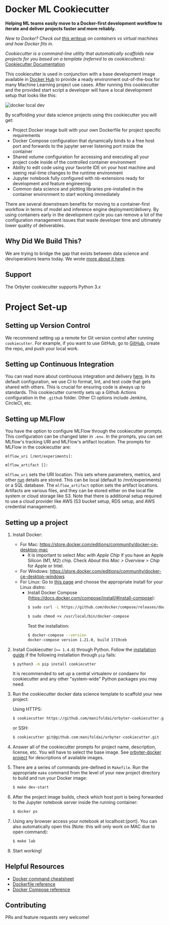 # Docker ML Cookiecutter

**Helping ML teams easily move to a Docker-first development workflow to iterate and deliver projects faster and more reliably.**

*New to Docker? Check out [this writeup](https://medium.freecodecamp.org/a-beginner-friendly-introduction-to-containers-vms-and-docker-79a9e3e119b) on containers vs virtual machines and how Docker fits in.*

*Cookiecutter is a command-line utility that automatically scaffolds new projects for you based on a template (referred to as cookiecutters)*: [Cookiecutter Documentation](https://cookiecutter.readthedocs.io/en/stable/)


This cookiecutter is used in conjunction with a base development image available in [Docker Hub](https://hub.docker.com/r/manifoldai/orbyter-ml-dev/) to provide a ready environment out-of-the-box for many Machine Learning project use cases. After running this cookiecutter and the provided start script a developer will have a local development setup that looks like this: 

![docker local dev](https://s3-us-west-1.amazonaws.com/manifold-public-no-vpn/torus_local_dev.png)

By scaffolding your data science projects using this cookiecutter you will get:

- Project Docker image built with your own Dockerfile for project specific requirements
- Docker Compose configuration that dynamically binds to a free host port and forwards to the jupyter server listening port inside the container
- Shared volume configuration for accessing and executing all your project code inside of the controlled container environment
- Ability to edit code using your favorite IDE on your host machine and seeing real-time changes to the runtime environment
- Jupyter notebook fully configured with nb-extensions ready for development and feature engineering
- Common data science and plotting libraries pre-installed in the container environment to start working immediately

There are several downstream benefits for moving to a container-first workflow in terms of model and inference engine deployment/delivery. By using containers early in the development cycle you can remove a lot of the configuration management issues that waste developer time and ultimately lower quality of deliverables.

## Why Did We Build This?


We are trying to bridge the gap that exists between data science and dev/operations teams today. We wrote [more about it here](https://www.kdnuggets.com/2018/05/torus-docker-first-data-science.html).


## Support

The Orbyter cookiecutter supports Python 3.x

# Project Set-up

## Setting up Version Control

We recommend setting up a remote for Git version control after running `cookiecutter`.  For example, if you want to use GitHub, go to [GitHub](https://github.com/), create the repo, and push your local work.


## Setting up Continuous Integration

You can read more about continuous integration and delivery [here](https://martinfowler.com/bliki/ContinuousDelivery.html). In its default configuration, we use CI to format, lint, and test code that gets shared with others. This is crucial for ensuring code is always up to standards. This cookiecutter currently sets up a Github Actions configuration in the `.github` folder.  Other CI options include Jenkins, CircleCI, etc.


## Setting up MLFlow

You have the option to configure MLFlow through the cookiecutter prompts. This configuration can be changed later in `.env`. In the prompts, you can set MLflow's tracking URI and MLFlow's artifact location. The prompts for MLFlow in the cookiecutter are:

```
mlflow_uri [/mnt/experiments]:

mlflow_artifact []:
```

`mlflow_uri` sets the URI location. This sets where parameters, metrics, and other [run](run) details are stored. This can be local (default to /mnt/experiments) or a SQL database. The `mlflow_artifact` option sets the artifact locations. Artifacts are various files, and they can be stored either on the local file system or cloud storage like S3.  Note that there is additional setup required to use a cloud provider like AWS (S3 bucket setup, RDS setup, and AWS credential management). 


## <a name="setup"></a> Setting up a project
1. Install Docker: 
    - For Mac: https://store.docker.com/editions/community/docker-ce-desktop-mac
        - It is important to select _Mac with Apple Chip_ if you have an Apple Silicon (M1, M2) chip. Check _About this Mac > Overview > Chip_ for Apple or Intel.
    - For Windows: https://store.docker.com/editions/community/docker-ce-desktop-windows
    - For Linux: Go to [this page](https://www.docker.com/community-edition) and choose the appropriate install for your Linux distro: 
        - Install Docker Compose (https://docs.docker.com/compose/install/#install-compose):
            ```bash
            $ sudo curl -L https://github.com/docker/compose/releases/download/1.21.0/docker-compose-$(uname -s)-$(uname -m) -o /usr/local/bin/docker-compose
            ```
            ```bash
            $ sudo chmod +x /usr/local/bin/docker-compose
            ```
            Test the installation:
            ```bash
            $ docker-compose --version
            docker-compose version 1.21.0, build 1719ceb
            ```
2. Install Cookiecutter (`>= 1.4.0`) through Python. Follow the [installation guide](https://cookiecutter.readthedocs.io/en/stable/installation.html) if the following installation through `pip` fails:
    ``` bash
    $ python3 -m pip install cookiecutter
    ```
    It is recommended to set up a central virtualenv or condaenv for cookiecutter and any other "system-wide" Python packages you may need.

3. Run the cookiecutter docker data science template to scaffold your new project:
   
   Using HTTPS:
   
    ``` bash
    $ cookiecutter https://github.com/manifoldai/orbyter-cookiecutter.git
    ```
    
    or SSH:
    
    ``` bash
    $ cookiecutter git@github.com:manifoldai/orbyter-cookiecutter.git
    ```

4. Answer all of the cookiecutter prompts for project name, description, license, etc. You will have to select the base image. See [orbyter-docker project](https://github.com/manifoldai/orbyter-docker/blob/master/README.md) for descriptions of available images.

5. There are a series of commands pre-defined in `Makefile`. Run the appropriate `make` command from the level of your new project directory to build and run your Docker image:
    ``` bash
    $ make dev-start
    ```

6. After the project image builds, check which host port is being forwarded to the Jupyter notebook server inside the running container:
    ``` bash
    $ docker ps 
    ```

7. Using any browser access your notebook at localhost:{port}. You can also
    automatically open this (Note: this will only work on MAC due to open command):
    ``` bash
    $ make lab
    ```
8. Start working!


## Helpful Resources 
- [Docker command cheatsheet](https://www.docker.com/wp-content/uploads/2022/03/docker-cheat-sheet.pdf)
- [Dockerfile reference](https://docs.docker.com/engine/reference/builder/)
- [Docker Compose reference](https://docs.docker.com/compose/compose-file/)


## Contributing
PRs and feature requests very welcome!
